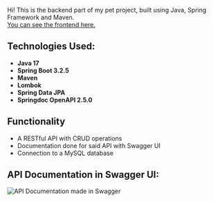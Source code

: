 Hi! This is the backend part of my pet project, built using Java, Spring Framework and Maven.  
[You can see the frontend here.](https://github.com/Lochneska/basic-cms_frontend)

## Technologies Used:

- **Java 17**
- **Spring Boot 3.2.5**
- **Maven**
- **Lombok**
- **Spring Data JPA**
- **Springdoc OpenAPI 2.5.0**

## Functionality

- A RESTful API with CRUD operations
- Documentation done for said API with Swagger UI
- Connection to a MySQL database



## API Documentation in Swagger UI:
![API Documentation made in Swagger](https://github.com/Lochneska/basic-cms_backend/assets/144732890/26c169c4-567e-440c-9d85-48e19c0c7cfd)
